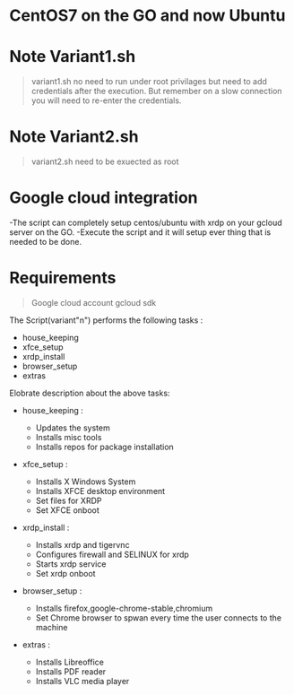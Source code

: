 # CentOS7 on the GO and now Ubuntu

# Note Variant1.sh
> variant1.sh no need to run under root privilages but need to add credentials after the execution. But remember on a slow connection you will need to re-enter the credentials.

# Note Variant2.sh
> variant2.sh need to be exuected as root

# Google cloud integration
-The script can completely setup centos/ubuntu with xrdp on your gcloud server on the GO.
-Execute the script and it will setup ever thing that is needed to be done.

# Requirements
>Google cloud account
>gcloud sdk

The Script(variant"n") performs the following tasks :
- house_keeping
- xfce_setup
- xrdp_install
- browser_setup
- extras

Elobrate description about the above tasks:
- house_keeping :
	- Updates the system
	- Installs misc tools
	- Installs repos for package installation

- xfce_setup :
	- Installs X Windows System
	- Installs XFCE desktop environment
	- Set files for XRDP
	- Set XFCE onboot

- xrdp_install :
	- Installs xrdp and tigervnc
	- Configures firewall and SELINUX for xrdp
	- Starts xrdp service
	- Set xrdp onboot

- browser_setup :
	- Installs firefox,google-chrome-stable,chromium
	- Set Chrome browser to spwan every time the user connects to the machine

- extras :
	- Installs Libreoffice
	- Installs PDF reader
	- Installs VLC media player
